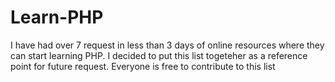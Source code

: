 # Learn-PHP
I have had over 7 request in less than 3 days of online resources where they can start learning PHP. I decided to put this list togeteher as a reference point for future request. Everyone is free to contribute to this list
